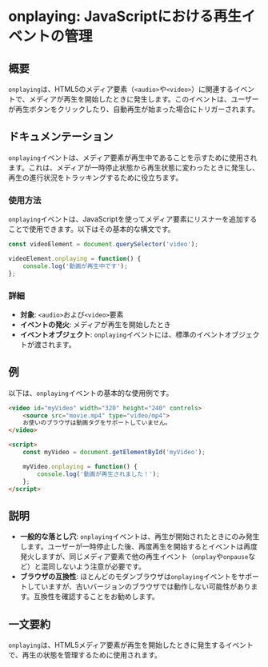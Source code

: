 <!--
Meta Description: # onplaying: JavaScriptにおける再生イベントの管理 ## 概要 `onplaying`は、HTML5のメディア要素（`<audio>`や`<video>`）に関連するイベントで、メディアが再生を開始したときに発生します。このイベントは、ユーザーが再生ボタンをクリックしたり、自動...
Meta Keywords: onplaying, video, myvideo, イベントは, audio
-->

# onplaying: JavaScriptにおける再生イベントの管理

## 概要
`onplaying`は、HTML5のメディア要素（`<audio>`や`<video>`）に関連するイベントで、メディアが再生を開始したときに発生します。このイベントは、ユーザーが再生ボタンをクリックしたり、自動再生が始まった場合にトリガーされます。

## ドキュメンテーション
`onplaying`イベントは、メディア要素が再生中であることを示すために使用されます。これは、メディアが一時停止状態から再生状態に変わったときに発生し、再生の進行状況をトラッキングするために役立ちます。

### 使用方法
`onplaying`イベントは、JavaScriptを使ってメディア要素にリスナーを追加することで使用できます。以下はその基本的な構文です。

```javascript
const videoElement = document.querySelector('video');

videoElement.onplaying = function() {
    console.log('動画が再生中です');
};
```

### 詳細
- **対象**: `<audio>`および`<video>`要素
- **イベントの発火**: メディアが再生を開始したとき
- **イベントオブジェクト**: `onplaying`イベントには、標準のイベントオブジェクトが渡されます。

## 例
以下は、`onplaying`イベントの基本的な使用例です。

```html
<video id="myVideo" width="320" height="240" controls>
    <source src="movie.mp4" type="video/mp4">
    お使いのブラウザは動画タグをサポートしていません。
</video>

<script>
    const myVideo = document.getElementById('myVideo');

    myVideo.onplaying = function() {
        console.log('動画が再生されました！');
    };
</script>
```

## 説明
- **一般的な落とし穴**: `onplaying`イベントは、再生が開始されたときにのみ発生します。ユーザーが一時停止した後、再度再生を開始するとイベントは再度発火しますが、同じメディア要素で他の再生イベント（`onplay`や`onpause`など）と混同しないよう注意が必要です。
- **ブラウザの互換性**: ほとんどのモダンブラウザは`onplaying`イベントをサポートしていますが、古いバージョンのブラウザでは動作しない可能性があります。互換性を確認することをお勧めします。

## 一文要約
`onplaying`は、HTML5メディア要素が再生を開始したときに発生するイベントで、再生の状態を管理するために使用されます。